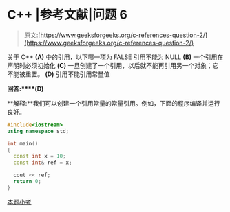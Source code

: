 # C++ |参考文献|问题 6

> 原文:[https://www.geeksforgeeks.org/c-references-question-2/](https://www.geeksforgeeks.org/c-references-question-2/)

关于 C++
**(A)** 中的引用，以下哪一项为 FALSE 引用不能为 NULL
**(B)** 一个引用在声明时必须初始化
**(C)** 一旦创建了一个引用，以后就不能再引用另一个对象；它不能被重置。
**(D)** 引用不能引用常量值

**回答:****(D)**

**解释:**我们可以创建一个引用常量的常量引用。例如，下面的程序编译并运行良好。

```cpp
#include<iostream>
using namespace std;

int main()
{
  const int x = 10;
  const int& ref = x;

  cout << ref;
  return 0;
}
```

[本题小考](https://www.geeksforgeeks.org/c-plus-plus-gq/references-gq/)